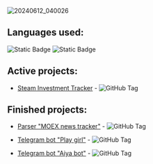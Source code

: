 ![20240612_040026](https://github.com/lZemphix/lZemphix/assets/160344440/06d0e2db-dc22-4e68-83a2-3c9672afbf58)

## Languages used:
![Static Badge](https://img.shields.io/badge/Python-3.10.6-blue)
![Static Badge](https://img.shields.io/badge/Python-3.11.9-blue)



## Active projects:
- [Steam Investment Tracker](https://github.com/lZemphix/Steam-Investment-Tracker) -
![GitHub Tag](https://img.shields.io/github/v/tag/lZemphix/Steam-Investment-Tracker?label=Release&color=%20%23FDA50F)


## Finished projects:
- [Parser "MOEX news tracker"](https://github.com/lZemphix/MOEX_news_tracker) -
![GitHub Tag](https://img.shields.io/github/v/tag/lZemphix/MOEX_news_tracker?label=Release&color=%20%23FDA50F)

- [Telegram bot "Play girl"](https://github.com/lZemphix/Play_girl_bot) -
![GitHub Tag](https://img.shields.io/github/v/tag/lZemphix/Play_girl_bot?label=Release&color=%20%23FDA50F)

- [Telegram bot "Aiya bot"](https://github.com/lZemphix/aiya_bot) -
![GitHub Tag](https://img.shields.io/github/v/tag/lZemphix/aiya_bot?label=Release&color=%20%23FDA50F)
